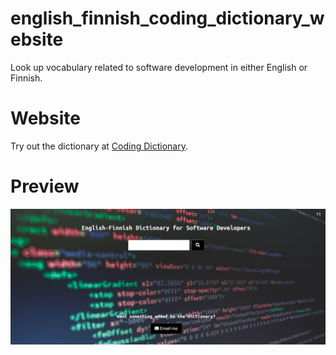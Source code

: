 # english_finnish_coding_dictionary_website
Look up vocabulary related to software development in either English or Finnish.

# Website
Try out the dictionary at [Coding Dictionary](https://coding-dictionary.herokuapp.com/).

# Preview
![Screenshot of the dictionary website](https://github.com/y-himanen/english_finnish_coding_dictionary_website/blob/master/app/static/images/coding-dict-web-screenshot.png)
